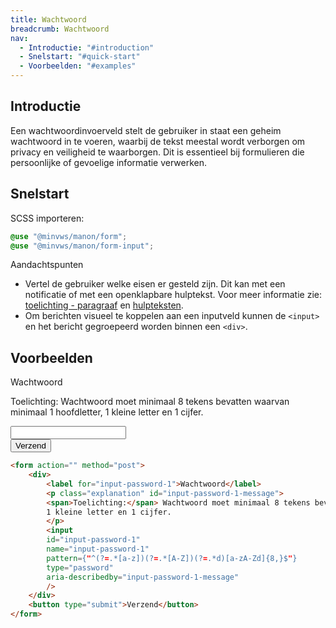 ```yaml
---
title: Wachtwoord
breadcrumb: Wachtwoord
nav:
  - Introductie: "#introduction"
  - Snelstart: "#quick-start"
  - Voorbeelden: "#examples"
---
```


<h2 id="introduction">Introductie</h2>

Een wachtwoordinvoerveld stelt de gebruiker in staat een geheim wachtwoord in te voeren, waarbij de tekst meestal wordt verborgen om privacy en veiligheid te waarborgen. Dit is essentieel bij formulieren die persoonlijke of gevoelige informatie verwerken.

<h2 id="quick-start">Snelstart</h2>

SCSS importeren:

```scss
@use "@minvws/manon/form";
@use "@minvws/manon/form-input";
```

<div class="explanation" role="group" aria-label="Toelichting">
    <span>Aandachtspunten</span>
    <ul>
        <li>
        Vertel de gebruiker welke eisen er gesteld zijn. Dit kan met een notificatie of met een
        openklapbare hulptekst. Voor meer informatie zie:
        <a href="{base}/library/components/notifications/notification-explanation"
            >toelichting - paragraaf</a
        >
        en <a href="{base}/library/components/forms/form-help">hulpteksten</a>.
        </li>
        <li>
        Om berichten visueel te koppelen aan een inputveld kunnen de
        <code>&lt;input&gt;</code> en het bericht gegroepeerd worden binnen een
        <code>&lt;div&gt;</code>.
        </li>
    </ul>
</div>

<h2 id="examples">Voorbeelden</h2>

<form action="" method="post">
    <div>
        <label for="input-password-1">Wachtwoord</label>
        <p class="explanation" id="input-password-1-message">
        <span>Toelichting:</span> Wachtwoord moet minimaal 8 tekens bevatten waarvan minimaal 1 hoofdletter,
        1 kleine letter en 1 cijfer.
        </p>
        <input
        id="input-password-1"
        name="input-password-1"
        pattern={"^(?=.*[a-z])(?=.*[A-Z])(?=.*d)[a-zA-Zd]{8,}$"}
        type="password"
        aria-describedby="input-password-1-message"
        />
    </div>
    <button type="submit">Verzend</button>
</form>

```html
<form action="" method="post">
    <div>
        <label for="input-password-1">Wachtwoord</label>
        <p class="explanation" id="input-password-1-message">
        <span>Toelichting:</span> Wachtwoord moet minimaal 8 tekens bevatten waarvan minimaal 1 hoofdletter,
        1 kleine letter en 1 cijfer.
        </p>
        <input
        id="input-password-1"
        name="input-password-1"
        pattern={"^(?=.*[a-z])(?=.*[A-Z])(?=.*d)[a-zA-Zd]{8,}$"}
        type="password"
        aria-describedby="input-password-1-message"
        />
    </div>
    <button type="submit">Verzend</button>
</form>
```
